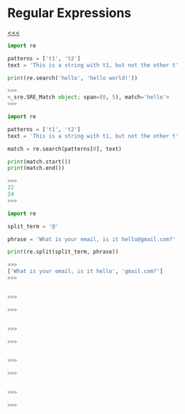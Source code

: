 
Regular Expressions
======

[<<<](https://github.com/ttltrk/PRG/blob/master/PY/DOC/OPYM/07_MOD_PACK/MOD_PACK/MOD_PACK.MD)

[]()

```python
import re

patterns = ['t1', 't2']
text = 'This is a string with t1, but not the other t'

print(re.search('hello', 'hello world!'))

>>>
<_sre.SRE_Match object; span=(0, 5), match='hello'>
>>>
```

```python
import re

patterns = ['t1', 't2']
text = 'This is a string with t1, but not the other t'

match = re.search(patterns[0], text)

print(match.start())
print(match.end())

>>>
22
24
>>>
```

```python
import re

split_term = '@'

phrase = 'What is your email, is it hello@gmail.com?'

print(re.split(split_term, phrase))

>>>
['What is your email, is it hello', 'gmail.com?']
>>>
```

```python

>>>

>>>
```

```python

>>>

>>>
```

```python

>>>

>>>
```

```python

>>>

>>>
```
